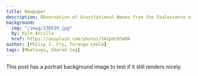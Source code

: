 ```yaml
---
title: Newpaper
description: Observation of Gravitational Waves from the Coalescence of a 2.5–4.5 M⊙ Compact Object and a Neutron Star
background:
  img: "/imag/230539.jpg"
  by: Kyle Arcilla
  href: https://unsplash.com/photos/XA1pHcB5AMA
author: [Philip J. Fry, Turanga Leela]
tags: [Meetings, Shared tag]
---
```


This post has a portrait background image to test if it still renders nicely.
